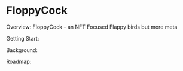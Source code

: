 # FloppyCock

Overview:
FloppyCock - an NFT Focused Flappy birds but more meta

Getting Start:

Background:

Roadmap:

